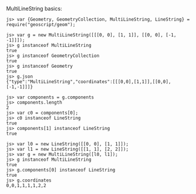 MultiLineString basics:

    js> var {Geometry, GeometryCollection, MultiLineString, LineString} = require("geoscript/geom");

    js> var g = new MultiLineString([[[0, 0], [1, 1]], [[0, 0], [-1, -1]]]);
    js> g instanceof MultiLineString
    true
    js> g instanceof GeometryCollection
    true
    js> g instanceof Geometry
    true
    js> g.json
    {"type":"MultiLineString","coordinates":[[[0,0],[1,1]],[[0,0],[-1,-1]]]}
    
    js> var components = g.components
    js> components.length
    2
    js> var c0 = components[0];
    js> c0 instanceof LineString
    true
    js> components[1] instanceof LineString
    true
    
    js> var l0 = new LineString([[0, 0], [1, 1]]);
    js> var l1 = new LineString([[1, 1], [2, 2]]);
    js> var g = new MultiLineString([l0, l1]);
    js> g instanceof MultiLineString
    true
    js> g.components[0] instanceof LineString
    true
    js> g.coordinates
    0,0,1,1,1,1,2,2
